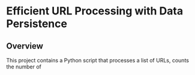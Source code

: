# Efficient URL Processing with Data Persistence

## Overview 

This project contains a Python script that processes a list of URLs, counts the number of <script> tags in each webpage, and stores the results with persistence and error logging. The script is designed to handle thousands of URLs efficiently using multithreading and ensures that the data is saved for easy analysis.

## Project structure

- src/: contains the source code of the project
    - `url_checker.py`: the main Python script.
- data/: stores all data files
    - `urls.txt`: input file containing the list of URLs to process.
    - `results.db`: SQLite database file where results are stored.
    - `results.csv`: CSV file exported from the database for easy analysis.
- logs/: contains log files generated during script execution.
    - `url_checker.log`: log file capturing processing details and errors.
- analysis/: 
    - Jupyter notebook that illustrates how you'd quickly analyze the results with pandas
- `README.md`: documentation.

## Requirements

- Python 3.x
- Packages: 'requests', 'beautifulsoup4'

## How to run

1. Prepare the URL File:
   - Place your `urls.txt` file in the data/ directory.
   - Ensure that it contains the URLs you want to process, separated by newlines or whitespace.
   - Example content of `urls.txt`:
     ```arduino
     https://www.google.com
     https://www.youtube.com
     https://www.github.com
     ```
2. Navigate to the src/ directory:
   - Open a terminal and navigate to the src/ directory: `cd url_checker_assignment/src`

3. Run the script: `python3 -m url_checker urls.txt`
   - The script reads `urls.txt` from the data/ directory.
   - Outputs are saved in the data/ and logs/ directories.

4. Optional arguments:
   - --workers: number of concurrent threads (default is 10).
   - --timeout: request timeout in seconds (default is 10).
   - --csv_output: name of the CSV output file (saved in the data/ directory).
   
   Example: `python3 m- url_checker.py urls.txt --workers 20 --timeout 15 --csv_output my_results.csv`

## Features

- Concurrent processing: uses multithreading with ThreadPoolExecutor to process multiple URLs at the same time, improving performance.
- Data persistence: results are stored in a SQLite database (`results.db`) in the data/ directory, which allows the script to resume processing without duplicating efforts.
- CSV export: exports results to a CSV file (`results.csv`) in the data/ directory for easy analysis with Excel or data analysis tools like pandas.
- Error handling and logging: logs detailed processing information and errors to `url_checker.log` in the logs/ directory.
- Resumability: the script checks the database for already processed URLs and skips them, allowing you to stop and resume execution seamlessly.

### Data persistence and resumability

- SQLite database (`results.db`):
  - Stores the URL, the count of <script> tags, and the status (Success or Failed) for each URL.
  - Ensures that each URL is processed only once.
  - Facilitates resuming the script without reprocessing URLs.

- How resumability works:
  - On each run, the script fetches the list of already processed URLs from the database.
  - It compares this list with the URLs in `urls.txt` and processes only the URLs that have not been processed yet.

### Error handling and logging

- Logging:
  - All processing information and errors are logged to logs/url_checker.log.
  - Includes timestamps, log levels, and detailed messages.

- Error handling:
  - The script handles exceptions related to network requests and other issues.
  - If a URL cannot be processed, it logs the error and marks the status as Failed in the database and CSV file.
  - Detailed error messages are available in the log file for troubleshooting (at the same time,the csv file  shows 'Success' or 'Failed' so users can quickly identify which URLs failed).

## Performance considerations

- Multithreading:
  - The script uses ThreadPoolExecutor from the concurrent.futures module to process URLs at the same time.
  - The number of worker threads can be adjusted using the --workers argument.
  - Suitable for handling thousands of URLs efficiently.

- Scalability:
  - While this script is able to process thousands of URLs using multithreading, I am aware that for processing tens or hundreds of thousands of URLs, an asynchronous approach using libraries like asyncio and aiohttp could offer better performance and scalability.
  - Because of the time constraints and the scope of this assignment, I chose to implement multithreading, which provides a good balance between performance and code simplicity.

## Summary

- Persisting results on disk: results are stored in a SQLite database and exported to a CSV file for easy analysis.
- Allowing the script to be stopped and resumed: the script checks for already processed URLs and skips them, enabling resumability.
- Handling errors: errors are logged, and failed URLs are marked appropriately without stopping the entire process.
- Optimizing performance: thanks to multithreading it processes multiple URLs at the same time, improving speed.
- All the code is contained within a single Python file (`url_checker.py`)
